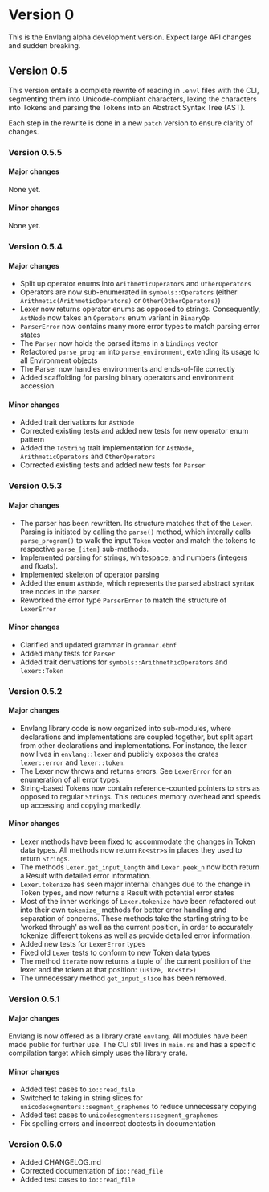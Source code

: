 # Version 0

This is the Envlang alpha development version. Expect large API changes and sudden breaking.

## Version 0.5

This version entails a complete rewrite of reading in `.envl` files with the CLI, segmenting them into Unicode-compliant characters, lexing the characters into Tokens and parsing the Tokens into an Abstract Syntax Tree (AST).

Each step in the rewrite is done in a new `patch` version to ensure clarity of changes.

### Version 0.5.5

#### Major changes

None yet.

#### Minor changes

None yet.

### Version 0.5.4

#### Major changes

- Split up operator enums into `ArithmeticOperators` and `OtherOperators`
- Operators are now sub-enumerated in `symbols::Operators` (either `Arithmetic(ArithmeticOperators)` or `Other(OtherOperators)`)
- Lexer now returns operator enums as opposed to strings. Consequently, `AstNode` now takes an `Operators` enum variant in `BinaryOp`
- `ParserError` now contains many more error types to match parsing error states
- The `Parser` now holds the parsed items in a `bindings` vector
- Refactored `parse_program` into `parse_environment`, extending its usage to all Environment objects
- The Parser now handles environments and ends-of-file correctly
- Added scaffolding for parsing binary operators and environment accession

#### Minor changes

- Added trait derivations for `AstNode`
- Corrected existing tests and added new tests for new operator enum pattern
- Added the `ToString` trait implementation for `AstNode`, `ArithmeticOperators` and `OtherOperators`
- Corrected existing tests and added new tests for `Parser`

### Version 0.5.3

#### Major changes

- The parser has been rewritten. Its structure matches that of the `Lexer`. Parsing is initiated by calling the `parse()` method, which interally calls `parse_program()` to walk the input `Token` vector and match the tokens to respective `parse_[item]` sub-methods.
- Implemented parsing for strings, whitespace, and numbers (integers and floats).
- Implemented skeleton of operator parsing
- Added the enum `AstNode`, which represents the parsed abstract syntax tree nodes in the parser.
- Reworked the error type `ParserError` to match the structure of `LexerError`

#### Minor changes

- Clarified and updated grammar in `grammar.ebnf`
- Added many tests for `Parser`
- Added trait derivations for `symbols::ArithmethicOperators` and `lexer::Token`

### Version 0.5.2

#### Major changes

- Envlang library code is now organized into sub-modules, where declarations and implementations are coupled together, but split apart from other declarations and implementations. For instance, the lexer now lives in `envlang::lexer` and publicly exposes the crates `lexer::error` and `lexer::token`.
- The Lexer now throws and returns errors. See `LexerError` for an enumeration of all error types.
- String-based Tokens now contain reference-counted pointers to `str`s as opposed to regular `String`s. This reduces memory overhead and speeds up accessing and copying markedly.

#### Minor changes

- Lexer methods have been fixed to accommodate the changes in Token data types. All methods now return `Rc<str>`s in places they used to return `String`s.
- The methods `Lexer.get_input_length` and `Lexer.peek_n` now both return a Result with detailed error information.
- `Lexer.tokenize` has seen major internal changes due to the change in Token types, and now returns a Result with potential error states
- Most of the inner workings of `Lexer.tokenize` have been refactored out into their own `tokenize_` methods for better error handling and separation of concerns. These methods take the starting string to be 'worked through' as well as the current position, in order to accurately tokenize different tokens as well as provide detailed error information.
- Added new tests for `LexerError` types
- Fixed old `Lexer` tests to conform to new Token data types
- The method `iterate` now returns a tuple of the current position of the lexer and the token at that position: `(usize, Rc<str>)`
- The unnecessary method `get_input_slice` has been removed.

### Version 0.5.1

#### Major changes

Envlang is now offered as a library crate `envlang`. All modules have been made public for further use. The CLI still lives in `main.rs` and has a specific compilation target which simply uses the library crate.

#### Minor changes

-  Added test cases to `io::read_file`
-  Switched to taking in string slices for `unicodesegmenters::segment_graphemes` to reduce unnecessary copying
-  Added test cases to `unicodesegmenters::segment_graphemes`
-  Fix spelling errors and incorrect doctests in documentation

### Version 0.5.0

-  Added CHANGELOG.md
-  Corrected documentation of `io::read_file`
-  Added test cases to `io::read_file`